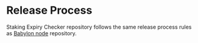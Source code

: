 # Release Process

Staking Expiry Checker repository follows the same release process rules as
[Babylon node](https://github.com/babylonlabs-io/babylon/blob/main/RELEASE_PROCESS.md)
repository.
